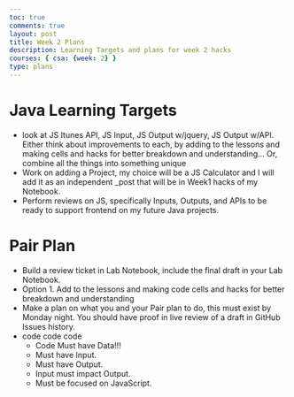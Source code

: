 ```yaml
---
toc: true
comments: true
layout: post
title: Week 2 Plans
description: Learning Targets and plans for week 2 hacks
courses: { csa: {week: 2} }
type: plans
---
```


# Java Learning Targets
-  look at JS Itunes API, JS Input, JS Output w/jquery, JS Output w/API.  Either think about improvements to each, by adding to the lessons and making cells and hacks for better breakdown and understanding… Or, combine all the things into something unique
- Work on adding a Project, my choice will be a JS Calculator and I will add it as an independent _post that will be in Week1 hacks of my Notebook.
- Perform reviews on JS, specifically Inputs, Outputs, and APIs to be ready to support frontend on my future Java projects.

# Pair Plan
- Build a review ticket in Lab Notebook, include the final draft in your Lab Notebook.
- Option 1. Add to the lessons and making code cells and hacks for better breakdown and understanding
- Make a plan on what you and your Pair plan to do, this must exist by Monday night. You should have proof in live review of a draft in GitHub Issues history.
- code code code
    - Code Must have Data!!!
    - Must have Input.
    - Must have Output.
    - Input must impact Output.
    - Must be focused on JavaScript.